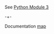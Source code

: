 
See [Python Module 3](https://www.microprediction.com/python-3)


-+- 

Documentation [map](https://microprediction.github.io/microprediction/map.html)

